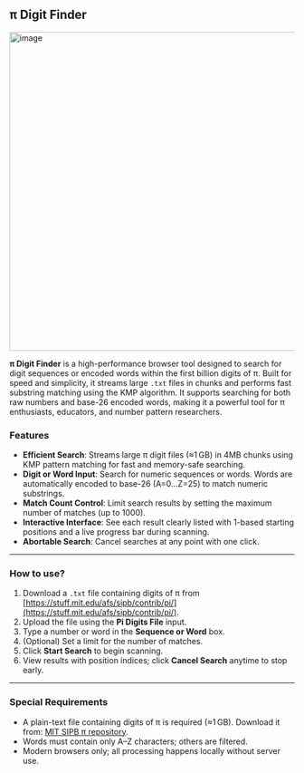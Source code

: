 ## π Digit Finder
<img width="1561" height="563" alt="image" src="https://github.com/user-attachments/assets/0627787e-f840-4629-9e23-825d94102f1d" />

**π Digit Finder** is a high-performance browser tool designed to search for digit sequences or encoded words within the first billion digits of π. Built for speed and simplicity, it streams large `.txt` files in chunks and performs fast substring matching using the KMP algorithm. It supports searching for both raw numbers and base-26 encoded words, making it a powerful tool for π enthusiasts, educators, and number pattern researchers.

### Features

- **Efficient Search**: Streams large π digit files (≈1 GB) in 4MB chunks using KMP pattern matching for fast and memory-safe searching.
- **Digit or Word Input**: Search for numeric sequences or words. Words are automatically encoded to base-26 (A=0…Z=25) to match numeric substrings.
- **Match Count Control**: Limit search results by setting the maximum number of matches (up to 1000).
- **Interactive Interface**: See each result clearly listed with 1-based starting positions and a live progress bar during scanning.
- **Abortable Search**: Cancel searches at any point with one click.

---

### How to use?

1. Download a `.txt` file containing digits of π from [https://stuff.mit.edu/afs/sipb/contrib/pi/](https://stuff.mit.edu/afs/sipb/contrib/pi/).
2. Upload the file using the **Pi Digits File** input.
3. Type a number or word in the **Sequence or Word** box.
4. (Optional) Set a limit for the number of matches.
5. Click **Start Search** to begin scanning.
6. View results with position indices; click **Cancel Search** anytime to stop early.

---

### Special Requirements

- A plain-text file containing digits of π is required (≈1 GB). Download it from: [MIT SIPB π repository](https://stuff.mit.edu/afs/sipb/contrib/pi/).
- Words must contain only A–Z characters; others are filtered.
- Modern browsers only; all processing happens locally without server use.
